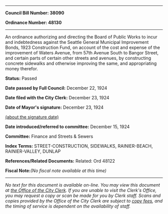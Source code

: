 

********

**Council Bill Number: 38090**
   
**Ordinance Number: 48130**
********

 An ordinance authorizing and directing the Board of Public Works to incur and indebtedness against the Seattle General Municipal Improvement Bonds, 1923 Construction Fund, on account of the cost and expense of the improvement of Waters Avenue, from 57th Avenue South to Bangor Street, and certain parts of certain other streets and avenues, by constructing concrete sidewalks and otherwise improving the same, and appropriating money therefor.

**Status:** Passed
   
**Date passed by Full Council:** December 22, 1924
   
**Date filed with the City Clerk:** December 23, 1924
   
**Date of Mayor's signature:** December 23, 1924
   
[(about the signature date)](/~public/approvaldate.htm)
   
   
   
**Date introduced/referred to committee:** December 15, 1924
   
**Committee:** Finance and Streets & Sewers
   
   
**Index Terms:** STREET-CONSTRUCTION, SIDEWALKS, RAINIER-BEACH, RAINIER-VALLEY, DUNLAP

**References/Related Documents:** Related: Ord 48122

**Fiscal Note:**_(No fiscal note available at this time)_
********

_No text for this document is available on-line. You may view this document at [the Office of the City Clerk](http://www.seattle.gov/leg/clerk/contactUs.htm). If you are unable to visit the Clerk's Office, you may request a copy or scan be made for you by Clerk staff. Scans and copies provided by the Office of the City Clerk are subject to [copy fees](http://clerk.seattle.gov/~public/clerkfees.htm), and the timing of service is dependent on the availability of staff._

